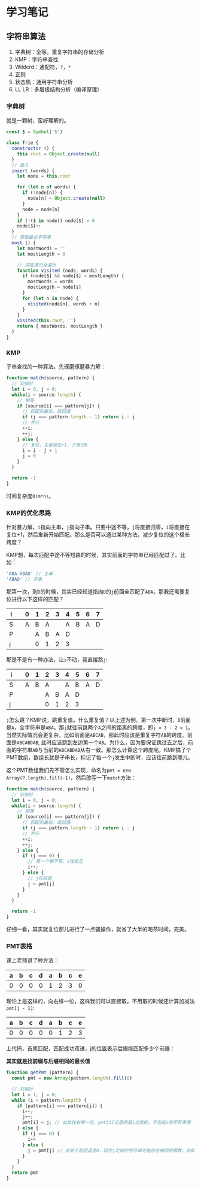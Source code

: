 # 学习笔记

## 字符串算法

1. 字典树：全等。重复字符串的存储分析
2. KMP：字符串查找
3. Wildcrd：通配符，`?`，`*`
4. 正则
5. 状态机：通用字符串分析
6. LL LR：多层级结构分析（编译原理）

### 字典树

就是一颗树，蛮好理解的。

``` js
const $ = Symbol('$')

class Trie {
  constructor () {
    this.root = Object.create(null)
  }
  // 插入
  insert (words) {
    let node = this.root

    for (let n of words) {
      if (!node[n]) {
        node[n] = Object.create(null)
      }
      node = node[n]
    }
    if (!($ in node)) node[$] = 0
    node[$]++
  }
  // 获取最长字符串
  most () {
    let mostWords = ''
    let mostLength = 0

    // 深度递归全遍历
    function visited (node, words) {
      if (node[$] && node[$] > mostLength) {
        mostWords = words
        mostLength = node[$]
      }
      for (let n in node) {
        visited(node[n], words + n)
      }
    }
    visited(this.root, '')
    return { mostWords, mostLength }
  }
}
```

### KMP

子串查找的一种算法。先琢磨琢磨暴力解：

``` js
function match(source, pattern) {
  // 双指针
  let i = 0, j = 0;
  while(i < source.length) {
    // 相等
    if (source[i] === pattern[j]) {
      // 匹配到最后，返回值
      if (j === pattern.length - 1) return i - j
      // 并行
      ++i;
      ++j;
    } else {
      // 复位，主串原位+1，子串归0
      i = i - j + 1
      j = 0
    }
  }

  return -1
}
```

时间复杂度`O(m*n)`。


### KMP的优化思路

针对暴力解，`i`指向主串，`j`指向子串。只要中途不等，`j`将直接归零，`i`将直接在复位+1，然后重新开始匹配。那么是否可以通过某种方法，减少复位的这个极长跨度？

KMP想，每次匹配中途不等短路的时候，其实前面的字符串已经匹配过了。比如：

``` js
'ABA ABAD' // 主串
'ABAD' // 子串
```

那第一次，到`D`的时候，其实已经知道指向`D`的`j`前面全匹配了`ABA`。那我还需要复位进行以下这样的匹配？

| i |   | 0 | 1 | 2 | 3 | 4 | 5 | 6 | 7 |
| - | - | - | - | - | - | - | - | - | - |
| S |   | A | B | A |   | A | B | A | D |
| P |   |   | A | B | A | D |   |   |   |
| j |   |   | 0 | 1 | 2 | 3 |   |   |   |

那是不是有一种办法，让`i`不动，我直接跳`j`:

| i |   | 0 | 1 | 2 | 3 | 4 | 5 | 6 | 7 |
| - | - | - | - | - | - | - | - | - | - |
| S |   | A | B | A |   | A | B | A | D |
| P |   |   |   | A | B | A | D |   |   |
| j |   |   |   | 0 | 1 | 2 | 3 |   |   |

`j`怎么跳？KMP说，跳重复值。什么重复值？以上述为例。第一次中断时，`D`前面是`A`，全字符串是`ABA`。那`j`就往前跳两个`A`之间的距离的跨度，即`j = 3 - 2 = 1`。当然实际情况会更复杂，比如前面是`ABCAB`，那此时应该是重复字符`AB`的跨度。前面是`ABCABDAB`, 此时应该跳到左边第一个`AB`。为什么，因为要保证跳过去之后，前面的字符串`AB`与当前的`ABCABDAB`从右一致。那怎么计算这个跨度呢。KMP搞了个PMT数组，数组长就是子串长，标记了每一个`j`发生中断时，应该往前跳到哪儿。

这个PMT数组我们先不管怎么实现，命名为`pmt = new Array(P.length).fill(-1)`，然后改写一下`match`方法：

``` js
function match(source, pattern) {
  // 双指针
  let i = 0, j = 0;
  while(i < source.length) {
    // 相等
    if (source[i] === pattern[j]) {
      // 匹配到最后，返回值
      if (j === pattern.length - 1) return i - j
      // 并行
      ++i;
      ++j;
    } else {
      if (j === 0) {
        // 第一个都不等，i往前走
        i++;  
      } else {
        // j往前跳
        j = pmt[j]
      }
    }
  }

  return -1
}
```

仔细一看，其实就复位那儿进行了一点骚操作，就省了大半的喝茶时间，完美。

### PMT表格

课上老师讲了种方法：

| a | b | c | d | a | b | c | e |
| - | - | - | - | - | - | - | - |
| 0 | 0 | 0 | 0 | 1 | 2 | 3 | 0 |

理论上是这样的，向右移一位，这样我们可以直接取，不用取的时候还计算加减法`pmt[j - 1]`:

| a | b | c | d | a | b | c | e |
| - | - | - | - | - | - | - | - |
| 0 | 0 | 0 | 0 | 0 | 1 | 2 | 3 |

上代码，首尾匹配，匹配成功双进，j的位置表示后缀能匹配多少个前缀：

**其实就是找前缀与后缀相同的最长值**

``` js
function getPmt (pattern) {
  const pmt = new Array(pattern.length).fill(0)

  // 双指针
  let i = 1, j = 0;
  while (i < pattern.length) {
    if (pattern[i] === pattern[j]) {
      i++;
      j++;
      pmt[i] = j; // 此处往右移一位，pmt[i]记录的是i之前的，不包括i的字符串噢
    } else {
      if (j === 0) {
        i++
      } else {
        j = pmt[j] // 此处不是回退至0，因为j之前的字符串可能存在相同后缀数，比如aab，如果j在b处，回退处应该是1。测试：aabaaac
      }
    }
  }
  return pmt
}
```
